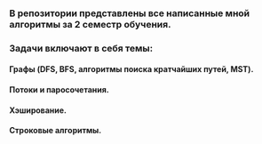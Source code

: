 ### В репозитории представлены все написанные мной алгоритмы за 2 семестр обучения.
### Задачи включают в себя темы:
#### Графы (DFS, BFS, алгоритмы поиска кратчайших путей, MST).
#### Потоки и паросочетания.
#### Хэширование.
#### Строковые алгоритмы.
